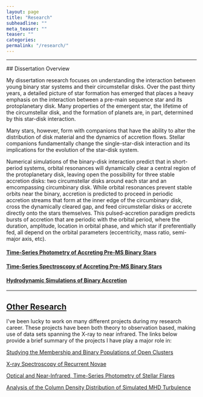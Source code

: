 ```yaml
---
layout: page
title: "Research"
subheadline: ""
meta_teaser: ""
teaser: ""
categories:
permalink: "/research/"
---
```

<hr>
## Dissertation Overview

My dissertation research focuses on understanding the interaction between young binary star systems and their circumstellar disks. Over the past thirty years, a detailed picture of star formation has emerged that places a heavy emphasis on the interaction between a pre-main sequence star and its protoplanetary disk. Many properties of the emergent star, the lifetime of the circumstellar disk, and the formation of planets are, in part, determined by this star-disk interaction. 

Many stars, however, form with companions that have the ability to alter the distribution of disk material and the dynamics of accretion flows. Stellar companions fundamentally change the single-star-disk interaction and its implications for the evolution of the star-disk system. 

Numerical simulations of the binary-disk interaction predict that in short-period systems, orbital resonances will dynamically clear a central region of the protoplanetary disk, leaving open the possibility for three stable accretion disks: two circumstellar disks around each star and an emcompassing circumbinary disk. While orbital resonances prevent stable orbits near the binary, accretion is predicted to proceed in periodic accretion streams that form at the inner edge of the circumbinary disk, cross the dynamically cleared gap, and feed circumstellar disks or accrete directly onto the stars themselves. This pulsed-accretion paradigm predicts bursts of accretion that are periodic with the orbital period, where the duration, amplitude, location in orbital phase, and which star if preferentially fed, all depend on the orbital parameters (eccentricity, mass ratio, semi-major axis, etc). 



#### <a href='https://tofflemire.github.io/photometry/'> Time-Series Photometry of Accreting Pre-MS Binary Stars </a>

#### <a href='https://tofflemire.github.io/spectroscopy/'> Time-Series Spectroscopy of Accreting Pre-MS Binary Stars </a>

#### <a href='https://tofflemire.github.io/sims/'> Hydrodynamic Simulations of Binary Accretion </a>

<hr>

## <a href='https://tofflemire.github.io/other_research/'>Other Research</a>
I've been lucky to work on many different projects during my research career. These projects have been both theory to observation based, making use of data sets spanning the X-ray to near infrared. The links below provide a brief summary of the projects I have play a major role in:

<a href="https://tofflemire.github.io/other_research#wocs"> Studying the Membership and Binary Populations of Open Clusters </a>

<a href="https://tofflemire.github.io/other_research#xspec"> X-ray Spectroscopy of Recurrent Novae </a>

<a href="https://tofflemire.github.io/other_research#flares"> Optical and Near-Infrared, Time-Series Photometry of Stellar Flares </a>

<a href="https://tofflemire.github.io/other_research#tsallis"> Analysis of the Column Density Distribution of Simulated MHD Turbulence </a>
